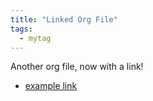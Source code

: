 ```yaml
---
title: "Linked Org File"
tags:
  - mytag
---
```



Another org file, now with a link!

- [example link](/example)